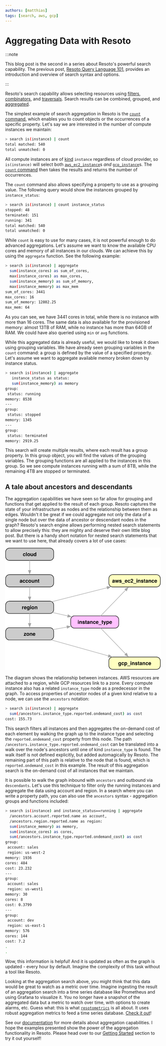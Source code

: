 ```yaml
---
authors: [matthias]
tags: [search, aws, gcp]
---
```


# Aggregating Data with Resoto

:::note

This blog post is the second in a series about Resoto's powerful search capability. The previous post, [Resoto Query Language 101](/blog/2022/02/04/resoto-query-language-101), provides an introduction and overview of search syntax and options. 

:::

Resoto's search capability allows selecting resources using [filters](/docs/concepts/search/filters), [combinators](/docs/concepts/search/filters#combining-selections), and [traversals](/docs/concepts/search/traversals). Search results can be combined, grouped, and [aggregated](/docs/concepts/search/aggregation).

The simplest example of search aggregation in Resoto is the [`count` command](/docs/reference/cli/count), which enables you to count objects or the occurrences of a specific property. Let's say we are interested in the number of compute instances we maintain:

```bash
> search is(instance) | count
total matched: 540
total unmatched: 0
```

All compute instances are of [kind](/docs/concepts/search/filters#selecting-nodes-by-kind) `instance` regardless of cloud provider, so `is(instance)` will select both [`aws_ec2_instance`](/docs/reference/data-models/aws#aws_ec2_instance)s _and_ [`gcp_instance`](/docs/reference/data-models/gcp#gcp_instance)s. The [`count` command](/docs/reference/cli/count) then takes the results and returns the number of occurrences.

The `count` command also allows specifying a property to use as a grouping value. The following query would show the instances grouped by `instance_status`:

```bash
> search is(instance) | count instance_status
stopped: 48
terminated: 151
running: 341
total matched: 540
total unmatched: 0
```

While `count` is easy to use for many cases, it is not powerful enough to do advanced aggregations. Let's assume we want to know the available CPU cores and memory of all instances in our clouds. We can achieve this by using the `aggregate` function. See the following example:

```bash
> search is(instance) | aggregate
  sum(instance_cores) as sum_of_cores,
  max(instance_cores) as max_cores,
  sum(instance_memory) as sum_of_memory,
  max(instance_memory) as max_mem
sum_of_cores: 3441
max_cores: 16
sum_of_memory: 12802.25
max_mem: 64
```

As you can see, we have 3441 cores in total, while there is no instance with more than 16 cores. The same data is also available for the provisioned memory: almost 13TB of RAM, while no instance has more than 64GB of RAM. We could have also queried using `min` or `avg` functions.

While this aggregated data is already useful, we would like to break it down using grouping variables. We have already seen grouping variables in the `count` command: a group is defined by the value of a specified property. Let's assume we want to aggregate available memory broken down by instance status.

```bash
> search is(instance) | aggregate
   instance_status as status:
   sum(instance_memory) as memory
group:
 status: running
memory: 8538
---
group:
 status: stopped
memory: 1345
---
group:
 status: terminated
memory: 2919.25
```

This search will create multiple results, where each result has a group property. In this group object, you will find the values of the grouping variables. The grouping functions are all applied to the instances in this group. So we see compute instances running with a sum of 8TB, while the remaining 4TB are stopped or terminated.

## A tale about ancestors and descendants

The aggregation capabilities we have seen so far allow for grouping and functions that get applied to the result of each group. Resoto captures the state of your infrastructure as nodes and the relationship between them as edges. Wouldn't it be great if we could aggregate not only the data of a single node but over the data of ancestor or descendant nodes in the graph? Resoto's search engine allows performing nested search statements to allow precisely this: they are mighty and deserve their own little blog post. But there is a handy short notation for nested search statements that we want to use here, that already covers a lot of use cases:

![Instance Relationships](./img/carz_structure.svg)

The diagram shows the relationship between instances. AWS resources are attached to a region, while GCP resources link to a zone. Every compute instance also has a related `instance_type` node as a predecessor in the graph. To access properties of ancestor nodes of a given kind relative to a node, we can use the `ancestors` notation:

```bash
> search is(instance) | aggregate
  sum(/ancestors.instance_type.reported.ondemand_cost) as cost
cost: 155.73
```

This search filters all instances and then aggregates the on-demand cost of each element by walking the graph up to the instance type and selecting the `reported.ondemand_cost` property from this node. The path `/ancestors.instance_type.reported.ondemand_cost` can be translated into a walk over the node's ancestors until one of kind `instance_type` is found. The walk itself is not defined explicitly, but added automagically by Resoto. The remaining part of this path is relative to the node that is found, which is `reported.ondemand_cost` in this example. The result of this aggregation search is the on-demand cost of all instances that we maintain.

It is possible to walk the graph inbound with `ancestors` and outbound via `descendants`. Let's use this technique to filter only the running instances and aggregate the data using account and region. In a search where you can write a property path, you can also use the `ancestors` syntax - aggregation groups and functions included:

```bash
> search is(instance) and instance_status==running | aggregate
  /ancestors.account.reported.name as account,
  /ancestors.region.reported.name as region:
  sum(instance_memory) as memory,
  sum(instance_cores) as cores,
  sum(/ancestors.instance_type.reported.ondemand_cost) as cost
group:
 account: sales
 region: us-west-2
memory: 1936
cores: 484
cost: 23.232
---
group:
 account: sales
 region: us-west1
memory: 30
cores: 8
cost: 0.3799
---
group:
 account: dev
 region: us-east-1
memory: 576
cores: 144
cost: 7.2
.
.
```

Wow, this information is helpful! And it is updated as often as the graph is updated - every hour by default. Imagine the complexity of this task without a tool like Resoto.

Looking at the aggregation search above, you might think that this data would be great to watch as a metric over time. Imagine ingesting the result of an aggregation search into a time series database like Prometheus and using Grafana to visualize it. You no longer have a snapshot of the aggregated data but a metric to watch over time, with options to create alarms, etc. Guess what: this is what [`resotometrics`](https://github.com/someengineering/resoto/tree/main/resotometrics) is all about. It uses robust aggregation metrics to feed a time series database. [Check it out](https://github.com/someengineering/resoto/tree/main/resotometrics)!

See our [documentation](/docs/concepts/search/aggregation) for more details about aggregation capabilities. I hope the examples presented show the power of the aggregation functionality in Resoto. Please head over to our [Getting Started](/docs/getting-started) section to try it out yourself!
